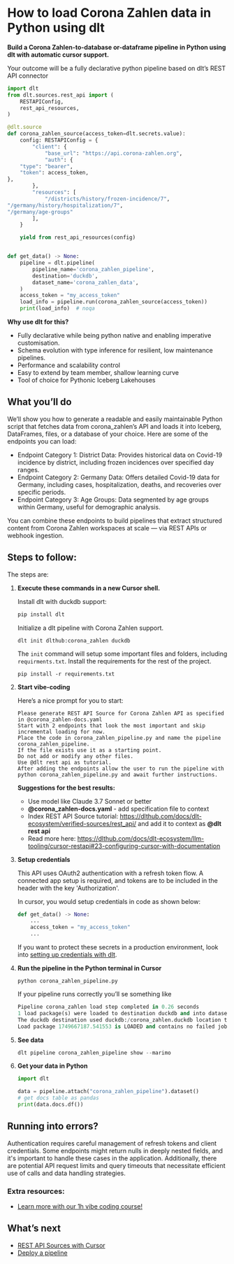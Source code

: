 # How to load Corona Zahlen data in Python using dlt

**Build a Corona Zahlen-to-database or-dataframe pipeline in Python using dlt with automatic cursor support.**

Your outcome will be a fully declarative python pipeline based on dlt’s REST API connector

```python
import dlt
from dlt.sources.rest_api import (
    RESTAPIConfig,
    rest_api_resources,
)

@dlt.source
def corona_zahlen_source(access_token=dlt.secrets.value):
    config: RESTAPIConfig = {
        "client": {
            "base_url": "https://api.corona-zahlen.org",
            "auth": {
    "type": "bearer",
    "token": access_token,
},
        },
        "resources": [
            "/districts/history/frozen-incidence/7",
"/germany/history/hospitalization/7",
"/germany/age-groups"
        ],
    }

    yield from rest_api_resources(config)


def get_data() -> None:
    pipeline = dlt.pipeline(
        pipeline_name='corona_zahlen_pipeline',
        destination='duckdb',
        dataset_name='corona_zahlen_data', 
    )
    access_token = "my_access_token"
    load_info = pipeline.run(corona_zahlen_source(access_token))
    print(load_info)  # noqa
```

**Why use dlt for this?**

- Fully declarative while being python native and enabling imperative customisation.
- Schema evolution with type inference for resilient, low maintenance pipelines.
- Performance and scalability control
- Easy to extend by team member, shallow learning curve
- Tool of choice for Pythonic Iceberg  Lakehouses

## What you’ll do

We’ll show you how to generate a readable and easily maintainable Python script that fetches data from corona_zahlen’s API and loads it into Iceberg, DataFrames, files, or a database of your choice. Here are some of the endpoints you can load:

- Endpoint Category 1: District Data: Provides historical data on Covid-19 incidence by district, including frozen incidences over specified day ranges.
- Endpoint Category 2: Germany Data: Offers detailed Covid-19 data for Germany, including cases, hospitalization, deaths, and recoveries over specific periods.
- Endpoint Category 3: Age Groups: Data segmented by age groups within Germany, useful for demographic analysis.

You can combine these endpoints to build pipelines that extract structured content from Corona Zahlen workspaces at scale — via REST APIs or webhook ingestion.

## Steps to follow:

The steps are:

1. **Execute these commands in a new Cursor shell.**
    
    Install dlt with duckdb support:
    ```python
    pip install dlt
    ```

    Initialize a dlt pipeline with Corona Zahlen support.
    ```
    dlt init dlthub:corona_zahlen duckdb
    ```

    The `init` command will setup some important files and folders, including `requirments.txt`. Install the requirements for the rest of the project.
    ```
    pip install -r requirements.txt
    ```
    
2. **Start vibe-coding**
    
    Here’s a nice prompt for you to start: 
    
    ```
    Please generate REST API Source for Corona Zahlen API as specified in @corona_zahlen-docs.yaml 
    Start with 2 endpoints that look the most important and skip incremental loading for now. 
    Place the code in corona_zahlen_pipeline.py and name the pipeline corona_zahlen_pipeline. 
    If the file exists use it as a starting point. 
    Do not add or modify any other files. 
    Use @dlt rest api as tutorial. 
    After adding the endpoints allow the user to run the pipeline with python corona_zahlen_pipeline.py and await further instructions.
    
    ```
    
    **Suggestions for the best results:**
    - Use model like Claude 3.7 Sonnet or better
    - **@corona_zahlen-docs.yaml** - add specification file to context
    - Index REST API Source tutorial: https://dlthub.com/docs/dlt-ecosystem/verified-sources/rest_api/ and add it to context as **@dlt rest api**
    - Read more here: https://dlthub.com/docs/dlt-ecosystem/llm-tooling/cursor-restapi#23-configuring-cursor-with-documentation
    
3. **Setup credentials** 
    
    This API uses OAuth2 authentication with a refresh token flow. A connected app setup is required, and tokens are to be included in the header with the key 'Authorization'.

    In cursor, you would setup credentials in code as shown below:
    
    ```python
    def get_data() -> None:
        ...
        access_token = "my_access_token"
        ...
    ```
    
    If you want to protect these secrets in a production environment, look into [setting up credentials with dlt](https://dlthub.com/docs/walkthroughs/add_credentials).
    
4. **Run the pipeline in the Python terminal in Cursor**
    
    ```
    python corona_zahlen_pipeline.py
    ```
    
    If your pipeline runs correctly you’ll se something like
    
    ```python
    Pipeline corona_zahlen load step completed in 0.26 seconds
    1 load package(s) were loaded to destination duckdb and into dataset corona_zahlen_data
    The duckdb destination used duckdb:/corona_zahlen.duckdb location to store data
    Load package 1749667187.541553 is LOADED and contains no failed jobs
    ```
    
5. **See data**
    
    ```python
    dlt pipeline corona_zahlen_pipeline show --marimo
    ```
    
6. **Get your data in Python**
    
    ```python
    import dlt
    
    data = pipeline.attach("corona_zahlen_pipeline").dataset()
    # get docs table as pandas
    print(data.docs.df())
    ```
    

## Running into errors?

Authentication requires careful management of refresh tokens and client credentials. Some endpoints might return nulls in deeply nested fields, and it's important to handle these cases in the application. Additionally, there are potential API request limits and query timeouts that necessitate efficient use of calls and data handling strategies.

### Extra resources:

- [Learn more with our 1h vibe coding course!](https://www.youtube.com/watch?v=GGid70rnJuM)

## What’s next

- [REST API Sources with Cursor](https://dlthub.com/docs/dlt-ecosystem/llm-tooling/cursor-restapi)
- [Deploy a pipeline](https://dlthub.com/docs/walkthroughs/deploy-a-pipeline)
